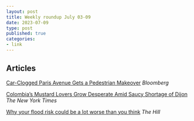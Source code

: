 ```yaml
---
layout: post
title: Weekly roundup July 03-09
date: 2023-07-09
type: post
published: true
categories:
- link
---
```


## Articles

[Car-Clogged Paris Avenue Gets a Pedestrian Makeover](https://www.bloomberg.com/news/features/2023-06-26/avenue-de-la-grande-armee-gets-new-design-to-remove-car-lanes "Car-Clogged Paris Avenue Gets a Pedestrian Makeover. By Feargus O'Sullivan") *Bloomberg*

[Colombia’s Mustard Lovers Grow Desperate Amid Saucy Shortage of Dijon](https://www.nytimes.com/2023/06/10/world/americas/colombia-dijon-mustard-shortage.html?unlocked_article_code=jFfUE8PFeuDZNMWtIcqXwnM2A2022IpKS2zLA5TgVeRY-SzvfvcTophmIz-0IC572qif0h0Z0C890L300x_h5EjjyFLRGkPbdf8TVP3tiu9SlNBch5i5EPGI_O6YgmScXDZrDIwlcg75C41mMaNw4ol2tVlynNU3SFUyEdy4P_H4FKW7H6qwxuzZS9TbTqsvnhjN0iaVeTXUqMl1XjFribiEt7o0zlD0i9XtfqmA9jmkd3felWeMTrXtp3xt74KRvDKn74X1PxEZzuJ47oE7tlahL6M8yLe1T9_2nIEaEn4BlKJhIwIOBIpJPpVRgLaLpedUYlJppwTqDPQT_pMqEWds18WnABrWQ1Lf2FZTUeU&smid=url-share "Colombia’s Mustard Lovers Grow Desperate Amid Saucy Shortage of Dijon. By Genevieve Glatsky") *The New York Times*

[Why your flood risk could be a lot worse than you think](https://thehill.com/policy/energy-environment/4067425-why-your-flood-risk-could-be-a-lot-worse-than-you-think/ "Why your flood risk could be a lot worse than you think. By Saul Elbein") *The Hill*
